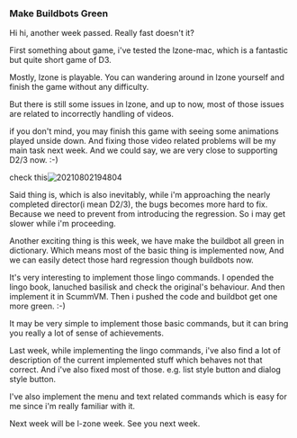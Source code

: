 ### Make Buildbots Green

Hi hi, another week passed. Really fast doesn't it?

First something about game, i've tested the lzone-mac, which is a fantastic but quite short game of D3.

Mostly, lzone is playable. You can wandering around in lzone yourself and finish the game without any difficulty.

But there is still some issues in lzone, and up to now, most of those issues are related to incorrectly handling of videos.

if you don't mind, you may finish this game with seeing some animations played unside down. And fixing those video related problems will be my main task next week. And we could say, we are very close to supporting D2/3 now. :-)

check this![20210802194804](https://picsheep.oss-cn-beijing.aliyuncs.com/pic/20210802194804.png)

Said thing is, which is also inevitably, while i'm approaching the nearly completed director(i mean D2/3), the bugs becomes more hard to fix. Because we need to prevent from introducing the regression. So i may get slower while i'm proceeding.

Another exciting thing is this week, we have make the buildbot all green in dictionary. Which means most of the basic thing is implemented now, And we can easily detect those hard regression though buildbots now.

It's very interesting to implement those lingo commands. I opended the lingo book, lanuched basilisk and check the original's behaviour. And then implement it in ScummVM. Then i pushed the code and buildbot get one more green. :-)

It may be very simple to implement those basic commands, but it can bring you really a lot of sense of achievements.

Last week, while implementing the lingo commands, i've also find a lot of description of the current implemented stuff which behaves not that correct. And i've also fixed most of those. e.g. list style button and dialog style button.

I've also implement the menu and text related commands which is easy for me since i'm really familiar with it.

Next week will be l-zone week. See you next week.
